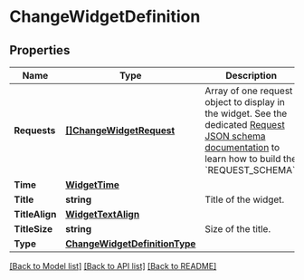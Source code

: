 # ChangeWidgetDefinition

## Properties

Name | Type | Description | Notes
------------ | ------------- | ------------- | -------------
**Requests** | [**[]ChangeWidgetRequest**](ChangeWidgetRequest.md) | Array of one request object to display in the widget.  See the dedicated [Request JSON schema documentation](https://docs.datadoghq.com/dashboards/graphing_json/request_json)  to learn how to build the &#x60;REQUEST_SCHEMA&#x60;. | 
**Time** | [**WidgetTime**](WidgetTime.md) |  | [optional] 
**Title** | **string** | Title of the widget. | [optional] 
**TitleAlign** | [**WidgetTextAlign**](WidgetTextAlign.md) |  | [optional] 
**TitleSize** | **string** | Size of the title. | [optional] 
**Type** | [**ChangeWidgetDefinitionType**](ChangeWidgetDefinitionType.md) |  | 

[[Back to Model list]](../README.md#documentation-for-models) [[Back to API list]](../README.md#documentation-for-api-endpoints) [[Back to README]](../README.md)


